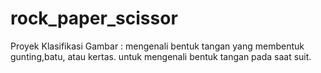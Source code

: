 # rock_paper_scissor
Proyek Klasifikasi Gambar : mengenali bentuk tangan yang membentuk gunting,batu, atau kertas. untuk mengenali bentuk tangan pada saat suit.
